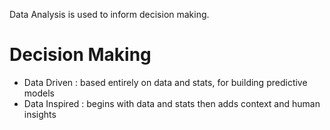 Data Analysis is used to inform decision making.
# Decision Making

- Data Driven : based entirely on data and stats, for building predictive models
- Data Inspired : begins with data and stats then adds context and human insights

